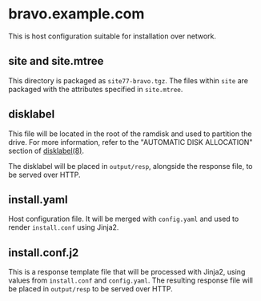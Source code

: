 # bravo.example.com

This is host configuration suitable for installation over network.

## site and site.mtree

This directory is packaged as `site77-bravo.tgz`. The files within
`site` are packaged with the attributes specified in `site.mtree`.

## disklabel

This file will be located in the root of the ramdisk and used to
partition the drive. For more information, refer to the "AUTOMATIC
DISK ALLOCATION" section of
[disklabel(8)](https://man.openbsd.org/disklabel).

The disklabel will be placed in `output/resp`, alongside the response
file, to be served over HTTP.

## install.yaml

Host configuration file. It will be merged with `config.yaml` and used
to render `install.conf` using Jinja2.

## install.conf.j2

This is a response template file that will be processed with Jinja2,
using values from `install.conf` and `config.yaml`. The resulting
response file will be placed in `output/resp` to be served over HTTP.
